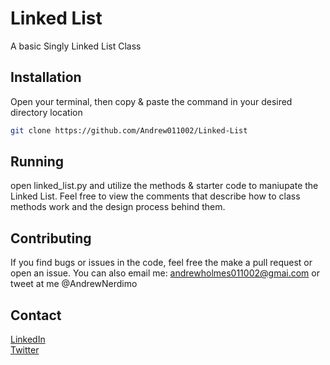 # Linked List

A basic Singly Linked List Class

## Installation

Open your terminal, then copy & paste the command in your desired directory location

```bash
git clone https://github.com/Andrew011002/Linked-List
```

## Running
open linked_list.py and utilize the methods & starter code to maniupate the Linked List. Feel free to view the comments that describe how to class methods work and the design process behind them.

## Contributing
If you find bugs or issues in the code, feel free the make a pull request or open an issue. You can also email me: andrewholmes011002@gmai.com or tweet at me @AndrewNerdimo

## Contact
[LinkedIn](https://www.linkedin.com/in/andrewmicholmes/) <br />
[Twitter](https://twitter.com/AndrewNerdimo)
